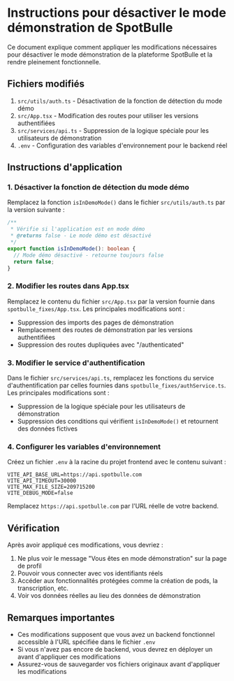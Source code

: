 # Instructions pour désactiver le mode démonstration de SpotBulle

Ce document explique comment appliquer les modifications nécessaires pour désactiver le mode démonstration de la plateforme SpotBulle et la rendre pleinement fonctionnelle.

## Fichiers modifiés

1. `src/utils/auth.ts` - Désactivation de la fonction de détection du mode démo
2. `src/App.tsx` - Modification des routes pour utiliser les versions authentifiées
3. `src/services/api.ts` - Suppression de la logique spéciale pour les utilisateurs de démonstration
4. `.env` - Configuration des variables d'environnement pour le backend réel

## Instructions d'application

### 1. Désactiver la fonction de détection du mode démo

Remplacez la fonction `isInDemoMode()` dans le fichier `src/utils/auth.ts` par la version suivante :

```typescript
/**
 * Vérifie si l'application est en mode démo
 * @returns false - Le mode démo est désactivé
 */
export function isInDemoMode(): boolean {
  // Mode démo désactivé - retourne toujours false
  return false;
}
```

### 2. Modifier les routes dans App.tsx

Remplacez le contenu du fichier `src/App.tsx` par la version fournie dans `spotbulle_fixes/App.tsx`. Les principales modifications sont :

- Suppression des imports des pages de démonstration
- Remplacement des routes de démonstration par les versions authentifiées
- Suppression des routes dupliquées avec "/authenticated"

### 3. Modifier le service d'authentification

Dans le fichier `src/services/api.ts`, remplacez les fonctions du service d'authentification par celles fournies dans `spotbulle_fixes/authService.ts`. Les principales modifications sont :

- Suppression de la logique spéciale pour les utilisateurs de démonstration
- Suppression des conditions qui vérifient `isInDemoMode()` et retournent des données fictives

### 4. Configurer les variables d'environnement

Créez un fichier `.env` à la racine du projet frontend avec le contenu suivant :

```
VITE_API_BASE_URL=https://api.spotbulle.com
VITE_API_TIMEOUT=30000
VITE_MAX_FILE_SIZE=209715200
VITE_DEBUG_MODE=false
```

Remplacez `https://api.spotbulle.com` par l'URL réelle de votre backend.

## Vérification

Après avoir appliqué ces modifications, vous devriez :

1. Ne plus voir le message "Vous êtes en mode démonstration" sur la page de profil
2. Pouvoir vous connecter avec vos identifiants réels
3. Accéder aux fonctionnalités protégées comme la création de pods, la transcription, etc.
4. Voir vos données réelles au lieu des données de démonstration

## Remarques importantes

- Ces modifications supposent que vous avez un backend fonctionnel accessible à l'URL spécifiée dans le fichier `.env`
- Si vous n'avez pas encore de backend, vous devrez en déployer un avant d'appliquer ces modifications
- Assurez-vous de sauvegarder vos fichiers originaux avant d'appliquer les modifications

